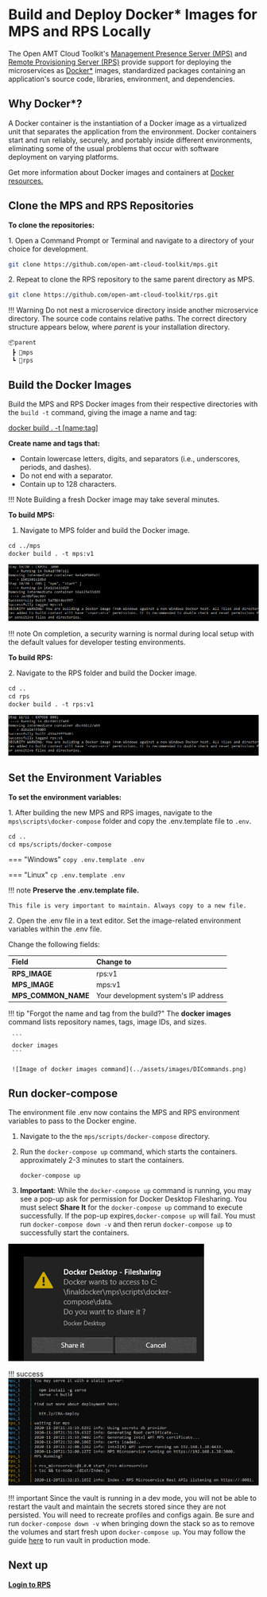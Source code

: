 # Build and Deploy Docker* Images for MPS and RPS Locally

The Open AMT Cloud Toolkit's [Management Presence Server (MPS)](../Glossary.md#m) and [Remote Provisioning Server (RPS)](../Glossary.md#r) provide support for deploying the microservices as [Docker*](../Glossary.md#d) images, standardized packages containing an application's source code, libraries, environment, and dependencies. 

## Why Docker*?

A Docker container is the instantiation of a Docker image as a virtualized unit that separates the application from the environment. Docker containers start and run reliably, securely, and portably inside different environments, eliminating some of the usual problems that occur with software deployment on varying platforms. 

Get more information about Docker images and containers at [Docker resources.](https://www.docker.com/resources/what-container)

## Clone the MPS and RPS Repositories

**To clone the repositories:**

1\. Open a Command Prompt or Terminal and navigate to a directory of your choice for development.

``` bash
git clone https://github.com/open-amt-cloud-toolkit/mps.git
```
2\. Repeat to clone the RPS repository to the same parent directory as MPS.

``` bash
git clone https://github.com/open-amt-cloud-toolkit/rps.git
```

!!! Warning
    Do not nest a microservice directory inside another microservice directory. The source code contains relative paths. The correct directory structure appears below, where *parent* is your installation directory.

```
📦parent
 ┣ 📂mps
 ┗ 📂rps
```


## Build the Docker Images
Build the MPS and RPS Docker images from their respective directories with the `build -t` command, giving the image a name and tag:

[docker build . -t [name:tag]](https://docs.docker.com/engine/reference/commandline/build/)  

**Create name and tags that:**

- Contain lowercase letters, digits, and separators (i.e., underscores, periods, and dashes).
- Do not end with a separator.
- Contain up to 128 characters.

!!! Note
    Building a fresh Docker image may take several minutes.

**To build MPS:**

1. Navigate to MPS folder and build the Docker image. 

```
cd ../mps
docker build . -t mps:v1
```
![Image of MPS Build Completion](../assets/images/MPSBuild.png) 

!!! note
    On completion, a security warning is normal during local setup with the default values for developer testing environments.

**To build RPS:**

2\. Navigate to the RPS folder and build the Docker image.

```
cd ..
cd rps
docker build . -t rps:v1
```
![Image of RPS Build Completion](../assets/images/RPSBuild.png) 
   
## Set the Environment Variables  

**To set the environment variables:**

1\. After building the new MPS and RPS images, navigate to the `mps\scripts\docker-compose` folder and copy the .env.template file to `.env`. 

```
cd ..
cd mps/scripts/docker-compose
```

=== "Windows"
    ```
    copy .env.template .env
    ```

=== "Linux"
    ```
    cp .env.template .env
    ```

!!! note 
    **Preserve the .env.template file.**

    This file is very important to maintain. Always copy to a new file. 

2\. Open the .env file in a text editor. Set the image-related environment variables within the .env file.

Change the following fields:

| Field      |  Change to    |
| :----------- | :-------------- |
| **RPS_IMAGE** | rps:v1 | 
| **MPS_IMAGE** | mps:v1 | 
| **MPS_COMMON_NAME** | Your development system's IP address |

!!! tip "Forgot the name and tag from the build?"
     The **docker images** command lists repository names, tags, image IDs, and sizes. 
    
     ```
     docker images
     ```
    
     ![Image of docker images command](../assets/images/DICommands.png)

<!-- 5. Set the proper proxy values if behind a proxy.

   HTTP_PROXY=http://[your-proxy-server]:[your-proxy-server-port]
   HTTPS_PROXY=http://[your-proxy-server]:[your-proxy-server-port]

   ```
   HTTP_PROXY=http://10.16.01.01:3030
   HTTPS_PROXY=http://10.16.01.01:3030
   ```

   > **NOTE: Behind a Corporate Proxy?**
   >
   > To download images and install npm packages inside a container on start, modify settings in ~/docker/config.json to reflect the correct proxy address. 
   >
   > For more information about how to modify the proxy settings, see [Configure Docker Client](https://docs.docker.com/network/proxy/#configure-the-docker-client).
   > -->

## Run docker-compose

The environment file .env now contains the MPS and RPS environment variables to pass to the Docker engine. 

1. Navigate to the the `mps/scripts/docker-compose` directory. 

2. Run the `docker-compose up` command, which starts the containers. approximately 2-3 minutes to start the containers.
      ```
      docker-compose up
      ```

3. **Important**: While the `docker-compose up` command is running, you may see a pop-up ask for permission for Docker Desktop Filesharing. You must select **Share It** for the `docker-compose up` command to execute successfully.  If the pop-up expires,`docker-compose up` will fail.  You must run `docker-compose down -v` and then rerun `docker-compose up` to successfully start the containers.

![Image of filesharing](../assets/images/DockerFileSharing.png)

!!! success
    ![Image of docker compose command](../assets/images/DockerCompose.png)


!!! important
    Since the vault is running in a dev mode, you will not be able to restart the vault and maintain the secrets stored since they are not persisted. You will need to recreate profiles and configs again. Be sure and run `docker-compose down -v` when bringing down the stack so as to remove the volumes and start fresh upon `docker-compose up`.  You may follow the guide [here](./dockerLocal_prodVault.md) to run vault in production mode.


## Next up
[**Login to RPS**](../General/loginToRPS.md)
